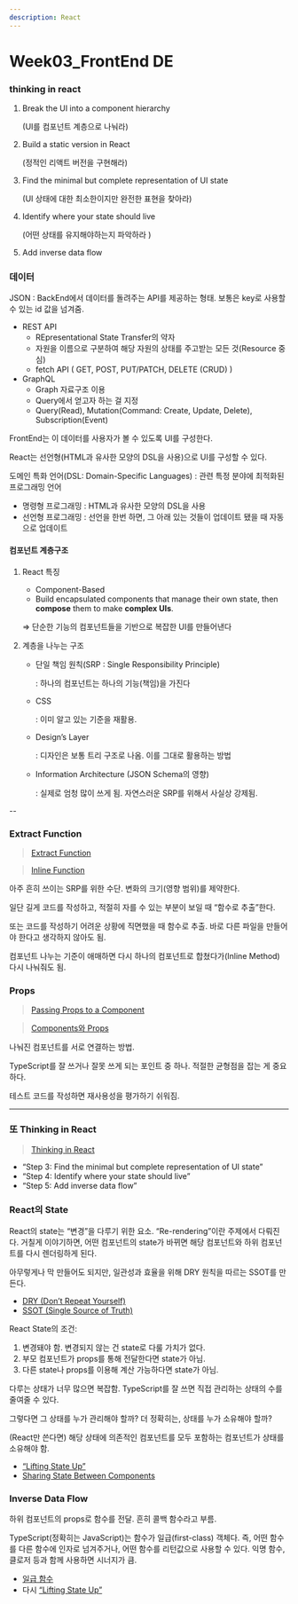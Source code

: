 ```yaml
---
description: React
---
```


# Week03\_FrontEnd DE

### thinking in react

1.  Break the UI into a component hierarchy

    (UI를 컴포넌트 계층으로 나눠라)
2.  Build a static version in React

    (정적인 리액트 버전을 구현해라)
3.  Find the minimal but complete representation of UI state

    (UI 상태에 대한 최소한이지만 완전한 표현을 찾아라)
4.  Identify where your state should live

    (어떤 상태를 유지해야하는지 파악하라 )
5. Add inverse data flow

### 데이터

JSON : BackEnd에서 데이터를 돌려주는 API를 제공하는 형태. 보통은 key로 사용할 수 있는 id 값을 넘겨줌.

* REST API
  * REpresentational State Transfer의 약자
  * 자원을 이름으로 구분하여 해당 자원의 상태를 주고받는 모든 것(Resource 중심)
  * fetch API ( GET, POST, PUT/PATCH, DELETE (CRUD) )
* GraphQL
  * Graph 자료구조 이용
  * Query에서 얻고자 하는 걸 지정
  * Query(Read), Mutation(Command: Create, Update, Delete), Subscription(Event)

FrontEnd는 이 데이터를 사용자가 볼 수 있도록 UI를 구성한다.

React는 선언형(HTML과 유사한 모양의 DSL을 사용)으로 UI를 구성할 수 있다.

도메인 특화 언어(DSL: Domain-Specific Languages) : 관련 특정 분야에 최적화된 프로그래밍 언어

* 명령형 프로그래밍 : HTML과 유사한 모양의 DSL을 사용
* 선언형 프로그래밍 : 선언을 한번 하면, 그 아래 있는 것들이 업데이트 됐을 때 자동으로 업데이트

#### 컴포넌트 계층구조

1.  React 특징

    * Component-Based
    * Build encapsulated components that manage their own state, then **compose** them to make **complex UIs**.

    ⇒ 단순한 기능의 컴포넌트들을 기반으로 복잡한 UI를 만들어낸다
2. 계층을 나누는 구조
   *   단일 책임 원칙(SRP : Single Responsibility Principle)

       : 하나의 컴포넌트는 하나의 기능(책임)을 가진다
   *   CSS

       : 이미 알고 있는 기준을 재활용.
   *   Design’s Layer

       : 디자인은 보통 트리 구조로 나옴. 이를 그대로 활용하는 방법
   *   Information Architecture (JSON Schema의 영향)

       : 실제로 엄청 많이 쓰게 됨. 자연스러운 SRP를 위해서 사실상 강제됨.



\--

### Extract Function

> [Extract Function](https://refactoring.com/catalog/extractFunction.html)

> [Inline Function](https://refactoring.com/catalog/inlineFunction.html)

아주 흔히 쓰이는 SRP를 위한 수단. 변화의 크기(영향 범위)를 제약한다.

일단 길게 코드를 작성하고, 적절히 자를 수 있는 부분이 보일 때 “함수로 추출”한다.

또는 코드를 작성하기 어려운 상황에 직면했을 때 함수로 추출. 바로 다른 파일을 만들어야 한다고 생각하지 않아도 됨.

컴포넌트 나누는 기준이 애매하면 다시 하나의 컴포넌트로 합쳤다가(Inline Method) 다시 나눠줘도 됨.

### Props

> [Passing Props to a Component](https://beta.reactjs.org/learn/passing-props-to-a-component)

> [Components와 Props](https://ko.reactjs.org/docs/components-and-props.html)

나눠진 컴포넌트를 서로 연결하는 방법.

TypeScript를 잘 쓰거나 잘못 쓰게 되는 포인트 중 하나. 적절한 균형점을 잡는 게 중요하다.

테스트 코드를 작성하면 재사용성을 평가하기 쉬워짐.

***

### 또 Thinking in React

> [Thinking in React](https://beta.reactjs.org/learn/thinking-in-react)

* “Step 3: Find the minimal but complete representation of UI state”
* “Step 4: Identify where your state should live”
* “Step 5: Add inverse data flow”

### React의 State

React의 state는 “변경”을 다루기 위한 요소. “Re-rendering”이란 주제에서 다뤄진다. 거칠게 이야기하면, 어떤 컴포넌트의 state가 바뀌면 해당 컴포넌트와 하위 컴포넌트를 다시 렌더링하게 된다.

아무렇게나 막 만들어도 되지만, 일관성과 효율을 위해 DRY 원칙을 따르는 SSOT를 만든다.

* [DRY (Don’t Repeat Yourself)](https://ko.wikipedia.org/wiki/%EC%A4%91%EB%B3%B5%EB%B0%B0%EC%A0%9C)
* [SSOT (Single Source of Truth)](https://ko.wikipedia.org/wiki/%EB%8B%A8%EC%9D%BC\_%EC%A7%84%EC%8B%A4\_%EA%B3%B5%EA%B8%89%EC%9B%90)

React State의 조건:

1. 변경돼야 함. 변경되지 않는 건 state로 다룰 가치가 없다.
2. 부모 컴포넌트가 props를 통해 전달한다면 state가 아님.
3. 다른 state나 props를 이용해 계산 가능하다면 state가 아님.

다루는 상태가 너무 많으면 복잡함. TypeScript를 잘 쓰면 직접 관리하는 상태의 수를 줄여줄 수 있다.

그렇다면 그 상태를 누가 관리해야 할까? 더 정확히는, 상태를 누가 소유해야 할까?

(React만 쓴다면) 해당 상태에 의존적인 컴포넌트를 모두 포함하는 컴포넌트가 상태를 소유해야 함.

* [“Lifting State Up”](https://ko.reactjs.org/docs/lifting-state-up.html)
* [Sharing State Between Components](https://beta.reactjs.org/learn/sharing-state-between-components)

### Inverse Data Flow

하위 컴포넌트의 props로 함수를 전달. 흔히 콜백 함수라고 부름.

TypeScript(정확히는 JavaScript)는 함수가 일급(first-class) 객체다. 즉, 어떤 함수를 다른 함수에 인자로 넘겨주거나, 어떤 함수를 리턴값으로 사용할 수 있다. 익명 함수, 클로저 등과 함께 사용하면 시너지가 큼.

* [일급 함수](https://developer.mozilla.org/ko/docs/Glossary/First-class\_Function)
* 다시 [“Lifting State Up”](https://ko.reactjs.org/docs/lifting-state-up.html)
